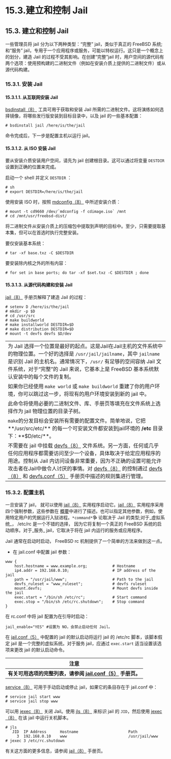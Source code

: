 # 15.3.建立和控制 Jail

## 15.3. 建立和控制 Jail

一些管理员将 jail 分为以下两种类型：“完整” jail，类似于真正的 FreeBSD 系统; 和“服务” jail，专用于一个应用程序或服务，可能以特权运行。这只是一个概念上的划分，建造 Jail 的过程不受其影响。在创建“完整”jail 时，用户空间的源代码有两个选项：使用预构建的二进制文件（例如在安装介质上提供的二进制文件）或从源代码构建。

### 15.3.1. 安装 Jail

#### 15.3.1.1. 从互联网安装 Jail

[bsdinstall（8）](https://www.freebsd.org/cgi/man.cgi?query=bsdinstall\&sektion=8\&format=html) 工具可用于获取和安装 Jail 所需的二进制文件。这将演练如何选择镜像，将哪些发行版安装到目标目录中，以及 jail 的一些基本配置：

```
# bsdinstall jail /here/is/the/jail
```

命令完成后，下一步是配置主机以运行 jail。

#### 15.3.1.2. 从 ISO 安装 Jail

要从安装介质安装用户空间，请先为 jail 创建根目录。这可以通过将变量 `DESTDIR` 设置到正确的位置来完成。

启动一个 shell 并定义 `DESTDIR` ：

```
# sh
# export DESTDIR=/here/is/the/jail
```

使用安装 ISO 时，按照 [mdconfig（8）](https://www.freebsd.org/cgi/man.cgi?query=mdconfig\&sektion=8\&format=html) 中所述安装介质：

```
# mount -t cd9660 /dev/`mdconfig -f cdimage.iso` /mnt
# cd /mnt/usr/freebsd-dist/
```

将二进制文件从安装介质上的压缩包中提取到声明的目标中。至少，只需要提取基本集，但可以在首选时执行完整安装。

要仅安装基本系统：

```
# tar -xf base.txz -C $DESTDIR
```

要安装除内核之外的所有内容：

```
# for set in base ports; do tar -xf $set.txz -C $DESTDIR ; done
```

#### 15.3.1.3. 从源代码构建和安装 Jail

[jail（8）](https://www.freebsd.org/cgi/man.cgi?query=jail\&sektion=8\&format=html) 手册页解释了建造 Jail 的过程：

```
# setenv D /here/is/the/jail
# mkdir -p $D
# cd /usr/src
# make buildworld  
# make installworld DESTDIR=$D  
# make distribution DESTDIR=$D  
# mount -t devfs devfs $D/dev
```

|                                                                                                                                                                                                                                                                                                                                                                                                                                                                                                    |
| -------------------------------------------------------------------------------------------------------------------------------------------------------------------------------------------------------------------------------------------------------------------------------------------------------------------------------------------------------------------------------------------------------------------------------------------------------------------------------------------------- |
| 为 Jail 选择一个位置是最好的起点。这是Jail在Jail主机的文件系统中的物理位置。一个好的选择是 `/usr/jail/jailname`，其中 `jailname` 是识别 Jail 的主机名。通常情况下，`/usr/` 有足够的空间容纳 Jail 文件系统，对于“完整”的 Jail 来说，它基本上是 FreeBSD 基本系统默认安装中的每个文件的复制。                                                                                                                                                                                                                                                                                                                  |
| 如果你已经使用 `make world` 或 `make buildworld` 重建了你的用户环境，你可以跳过这一步，将现有的用户环境安装到新的 jail 中。                                                                                                                                                                                                                                                                                                                                                                                                                  |
| 此命令将使用必要的二进制文件、库、手册页等填充在文件系统上选择作为 jail 物理位置的目录子树。                                                                                                                                                                                                                                                                                                                                                                                                                                                  |
| `make`的分发目标会安装所有需要的配置文件。简单地说，它把 \*\*/usr/src/etc/** 的每一个可安装文件都安装到jail环境的 **/etc** 目录下：**$D/etc/\*\*。                                                                                                                                                                                                                                                                                                                                                                                                   |
| 不需要在 jail 中挂载 [devfs（8）](https://www.freebsd.org/cgi/man.cgi?query=devfs\&sektion=8\&format=html) 文件系统。另一方面，任何或几乎任何应用程序都需要访问至少一个设备，具体取决于给定应用程序的用途。控制从 Jail 内访问设备非常重要，因为不正确的设置可能允许攻击者在Jail中做令人讨厌的事情。对 [devfs（8）](https://www.freebsd.org/cgi/man.cgi?query=devfs\&sektion=8\&format=html) 的控制通过 [devfs（8）](https://www.freebsd.org/cgi/man.cgi?query=devfs\&sektion=8\&format=html) 和 [devfs.conf（5）](https://www.freebsd.org/cgi/man.cgi?query=devfs.conf\&sektion=5\&format=html) 手册页中描述的规则集进行管理。 |

### 15.3.2. 配置主机

一旦安装了 jail， 就可以使用 [jail（8）](https://www.freebsd.org/cgi/man.cgi?query=jail\&sektion=8\&format=html) 实用程序启动它。[jail（8）](https://www.freebsd.org/cgi/man.cgi?query=jail\&sektion=8\&format=html) 实用程序采用四个强制参数，这些参数在 [概要](https://docs.freebsd.org/en/books/handbook/Jail/#Jail-synopsis)中进行了描述。也可以指定其他参数，例如，使用特定用户的凭据运行入狱进程。`*command*`争 论取决于 Jail 的类型;对于_虚拟系统_， /etc/rc 是一个不错的选择， 因为它将复制一个真正的 FreeBSD 系统的启动顺序。对于_服务_ jail，它取决于将在 jail 内运行的服务或应用程序。

Jail 通常在启动时启动， FreeBSD rc 机制提供了一个简单的方法来做到这一点。

*   在 jail.conf 中配置 jail 参数：

```
www {
    host.hostname = www.example.org;           # Hostname
    ip4.addr = 192.168.0.10;                   # IP address of the jail
    path = "/usr/jail/www";                    # Path to the jail
    devfs_ruleset = "www_ruleset";             # devfs ruleset
    mount.devfs;                               # Mount devfs inside the jail
    exec.start = "/bin/sh /etc/rc";            # Start command
    exec.stop = "/bin/sh /etc/rc.shutdown";    # Stop command
}
```


在 rc.conf 中将 jail 配置为在引导时启动：

```
jail_enable="YES" #设置为 NO，会禁止启动任何 Jail。
```
在 [jail.conf（5）](https://www.freebsd.org/cgi/man.cgi?query=jail.conf&sektion=5&format=html) 中配置的 jail 的默认启动将运行 jail 的 /etc/rc 脚本，该脚本假定 jail 是一个完整的虚拟系统。对于服务 jail，应通过 `exec.start` 适当设置该选项来更改 jail 的默认启动命令。

| 注意|
| ------------------------------------------------------------ |
| **有关可用选项的完整列表，请参阅 [jail.conf（5）](https://www.freebsd.org/cgi/man.cgi?query=jail.conf&sektion=5&format=html) 手册页。** |

[service（8）](https://www.freebsd.org/cgi/man.cgi?query=service&sektion=8&format=html) 可用于手动启动或停止 jail，如果它的条目存在于 jail.conf 中：

```
# service jail start www
# service jail stop www
```
可以用 [jexec（8）](https://www.freebsd.org/cgi/man.cgi?query=jexec&sektion=8&format=html) 关闭 Jail。使用 [jls（8）](https://www.freebsd.org/cgi/man.cgi?query=jls&sektion=8&format=html) 来标识 jail 的 `JID`，然后使用 [jexec（8）](https://www.freebsd.org/cgi/man.cgi?query=jexec&sektion=8&format=html) 在该 jail 中运行关机脚本。

```
# jls
   JID  IP Address      Hostname                      Path
     3  192.168.0.10    www                           /usr/jail/www
# jexec 3 /etc/rc.shutdown
```
有关这方面的更多信息，请参阅 [jail（8）](https://www.freebsd.org/cgi/man.cgi?query=jail&sektion=8&format=html) 手册页。
